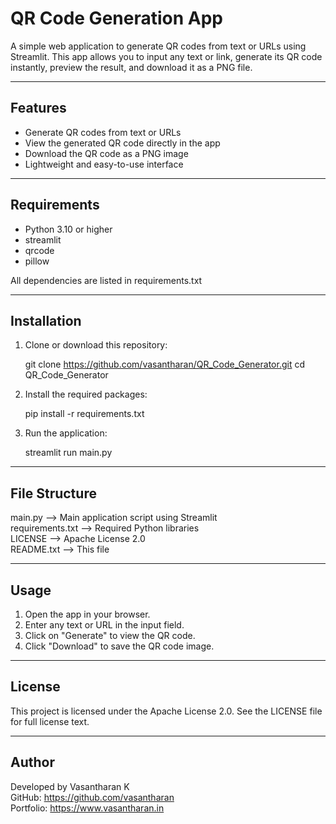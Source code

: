 QR Code Generation App
=======================

A simple web application to generate QR codes from text or URLs using Streamlit. 
This app allows you to input any text or link, generate its QR code instantly, 
preview the result, and download it as a PNG file.

-----------------------
Features
-----------------------
- Generate QR codes from text or URLs
- View the generated QR code directly in the app
- Download the QR code as a PNG image
- Lightweight and easy-to-use interface

-----------------------
Requirements
-----------------------
- Python 3.10 or higher
- streamlit
- qrcode
- pillow

All dependencies are listed in requirements.txt

-----------------------
Installation
-----------------------
1. Clone or download this repository:
   
   git clone https://github.com/vasantharan/QR_Code_Generator.git
   cd QR_Code_Generator

2. Install the required packages:

   pip install -r requirements.txt

3. Run the application:

   streamlit run main.py

-----------------------
File Structure
-----------------------
main.py              --> Main application script using Streamlit  
requirements.txt     --> Required Python libraries  
LICENSE              --> Apache License 2.0  
README.txt           --> This file

-----------------------
Usage
-----------------------
1. Open the app in your browser.
2. Enter any text or URL in the input field.
3. Click on "Generate" to view the QR code.
4. Click "Download" to save the QR code image.

-----------------------
License
-----------------------
This project is licensed under the Apache License 2.0.
See the LICENSE file for full license text.

-----------------------
Author
-----------------------
Developed by Vasantharan K  
GitHub: https://github.com/vasantharan  
Portfolio: https://www.vasantharan.in
